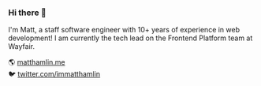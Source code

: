 ### Hi there 👋

I'm Matt, a staff software engineer with 10+ years of experience in web development! I am currently the tech lead on the Frontend Platform team at Wayfair.

🌎 [matthamlin.me](https://matthamlin.me)  
🐦 [twitter.com/immatthamlin](https://twitter.com/immatthamlin)
